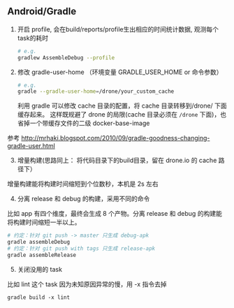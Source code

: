 Android/Gradle
---

1. 开启 profile, 会在build/reports/profile生出相应的时间统计数据, 观测每个task的耗时

    ```bash
    # e.g.
    gradlew AssembleDebug --profile
    ```

2. 修改 gradle-user-home （环境变量 GRADLE_USER_HOME or 命令参数）
    
    ```bash
    # e.g.
    gradle --gradle-user-home=/drone/your_custom_cache
    ```
    利用 gradle 可以修改 cache 目录的配置，将 cache 目录转移到/drone/ 下面缓存起来。
    这样既规避了 drone 的局限(cache 目录必须在 `/drone` 下面)，也省掉一个带缓存文件的二级 docker-base-image

参考 http://mrhaki.blogspot.com/2010/09/gradle-goodness-changing-gradle-user.html

3. 增量构建(思路同上： 将代码目录下的build目录，留在 drone.io 的 cache 路径下）

增量构建能将构建时间缩短到个位数秒，本机是 2s 左右

4. 分离 release 和 debug 的构建，采用不同的命令

比如 app 有四个维度，最终会生成 8 个产物。分离 release 和 debug 的构建能将构建时间缩短一半以上。

```bash
# 约定：针对 git push -> master 只生成 debug-apk
gradle assembleDebug
# 约定：针对 git push with tags 只生成 release-apk
gradle assembleRelease
```
5. 关闭没用的 task

比如 lint 这个 task 因为未知原因异常的慢，用 -x 指令去掉
```
gradle build -x lint 
```
